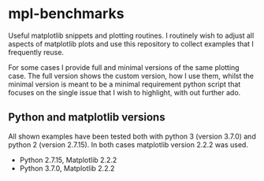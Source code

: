 # mpl-benchmarks
Useful matplotlib snippets and plotting routines.
I routinely wish to adjust all aspects of matplotlib plots and use this repository
to collect examples that I frequently reuse.

For some cases I provide full and minimal versions of the same plotting case.
The full version shows the custom version, how I use them, whilst the minimal
version is meant to be a minimal requirement python script that focuses on
the single issue that I wish to highlight, with out further ado.

## Python and matplotlib versions
All shown examples have been tested both with python 3 (version 3.7.0)
and python 2 (version 2.7.15). In both cases matplotlib
version 2.2.2 was used.
* Python 2.7.15, Matplotlib 2.2.2
* Python 3.7.0,  Matplotlib 2.2.2
